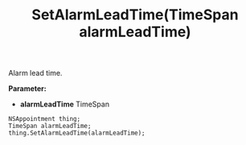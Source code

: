 ﻿---
uid: crmscript_ref_NSAppointment_SetAlarmLeadTime
title: SetAlarmLeadTime(TimeSpan alarmLeadTime)
intellisense: NSAppointment.SetAlarmLeadTime
keywords: NSAppointment, GetAlarmLeadTime
so.topic: reference
---

Alarm lead time.

**Parameter:** 
 - **alarmLeadTime** TimeSpan

```crmscript
NSAppointment thing;
TimeSpan alarmLeadTime;
thing.SetAlarmLeadTime(alarmLeadTime);
```

